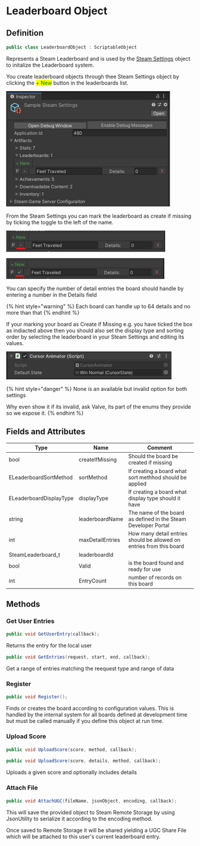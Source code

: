 # Leaderboard Object

## Definition

```csharp
public class LeaderboardObject : ScriptableObject
```

Represents a Steam Leaderboard and is used by the [Steam Settings](steam-settings.md) object to initalize the Leaderboard system.

You create leaderboard objects through thee Steam Settings object by clicking the <mark style="color:green;">+ New</mark> button in the leaderboards list.

![](<../../../.gitbook/assets/image (184).png>)

From the Steam Settings you can mark the leaderboard as create if missing by ticking the toggle to the left of the name.

![](<../../../.gitbook/assets/image (152).png>)

![](<../../../.gitbook/assets/image (165).png>)

You can specify the number of detail entries the board should handle by entering a number in the Details field

{% hint style="warning" %}
Each board can handle up to 64 details and no more than that
{% endhint %}

If your marking your board as Create if Missing e.g. you have ticked the box as indiacted above then you should also set the display type and sorting order by selecting the leaderboard in your Steam Settings and editing its values.

![](<../../../.gitbook/assets/image (153).png>)

{% hint style="danger" %}
None is an available but invalid option for both settings



Why even show it if its invalid, ask Valve, its part of the enums they provide so we expose it.
{% endhint %}

## Fields and Attributes

| Type                    | Name             | Comment                                                              |
| ----------------------- | ---------------- | -------------------------------------------------------------------- |
| bool                    | createIfMissing  | Should the board be created if missing                               |
| ELeaderboardSortMethod  | sortMethod       | If creating a board what sort methhod should be applied              |
| ELeaderboardDisplayType | displayType      | If creating a board what display type should it have                 |
| string                  | leaderboardName  | The name of the board as defined in the Steam Developer Portal       |
| int                     | maxDetailEntries | How many detail entries should be allowed on entries from this board |
| SteamLeaderboard\_t     | leaderboardId    |                                                                      |
| bool                    | Valid            | is the board found and ready for use                                 |
| int                     | EntryCount       | number of records on this board                                      |

## Methods

### Get User Entries

```csharp
public void GetUserEntry(callback);
```

Returns the entry for the local user

```csharp
public void GetEntries(request, start, end, callback);
```

Get a range of entries matching the reequest type and range of data

### Register

```csharp
public void Register();
```

Finds or creates the board according to configuration values. This is handled by the internal system for all boards defined at development time but must be called manually if you define this object at run time.

### Upload Score

```csharp
public void UploadScore(score, method, callback);
```

```csharp
public void UploadScore(score, details, method, callback);
```

Uploads a given score and optionally includes details

### Attach File

```csharp
public void AttachUGC(fileName, jsonObject, encoding, callback);
```

This will save the provided object to Steam Remote Storage by using JsonUtility to serialize it according to the encoding method.&#x20;

Once saved to Remote Storage it will be shared  yielding a UGC Share File which will be attached to this user's current leaderboard entry.
